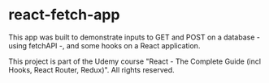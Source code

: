 # react-fetch-app

This app was built to demonstrate inputs to GET and POST on a database - using fetchAPI -, and some hooks on a React application.

This project is part of the Udemy course "React - The Complete Guide (incl Hooks, React Router, Redux)". All rights reserved.
